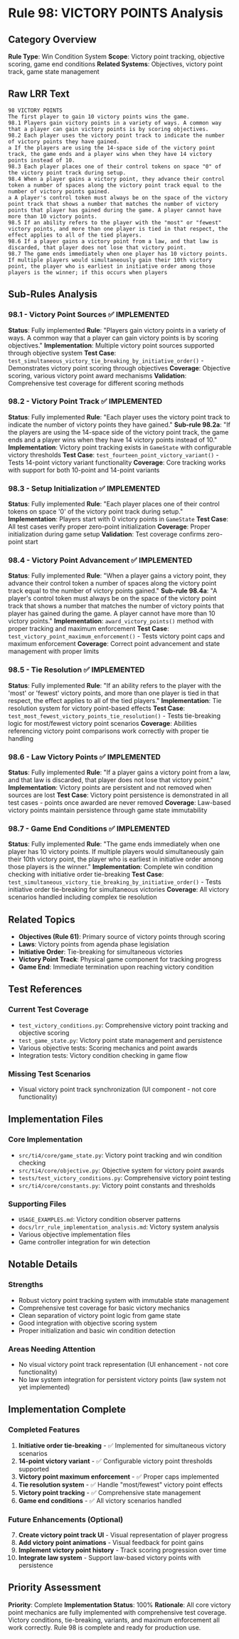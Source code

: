 # Rule 98: VICTORY POINTS Analysis

## Category Overview
**Rule Type**: Win Condition System
**Scope**: Victory point tracking, objective scoring, game end conditions
**Related Systems**: Objectives, victory point track, game state management

## Raw LRR Text
```
98 VICTORY POINTS
The first player to gain 10 victory points wins the game.
98.1 Players gain victory points in a variety of ways. A common way that a player can gain victory points is by scoring objectives.
98.2 Each player uses the victory point track to indicate the number of victory points they have gained.
a If the players are using the 14-space side of the victory point track, the game ends and a player wins when they have 14 victory points instead of 10.
98.3 Each player places one of their control tokens on space "0" of the victory point track during setup.
98.4 When a player gains a victory point, they advance their control token a number of spaces along the victory point track equal to the number of victory points gained.
a A player's control token must always be on the space of the victory point track that shows a number that matches the number of victory points that player has gained during the game. A player cannot have more than 10 victory points.
98.5 If an ability refers to the player with the "most" or "fewest" victory points, and more than one player is tied in that respect, the effect applies to all of the tied players.
98.6 If a player gains a victory point from a law, and that law is discarded, that player does not lose that victory point.
98.7 The game ends immediately when one player has 10 victory points. If multiple players would simultaneously gain their 10th victory point, the player who is earliest in initiative order among those players is the winner; if this occurs when players
```

## Sub-Rules Analysis

### 98.1 - Victory Point Sources ✅ IMPLEMENTED
**Status**: Fully implemented
**Rule**: "Players gain victory points in a variety of ways. A common way that a player can gain victory points is by scoring objectives."
**Implementation**: Multiple victory point sources supported through objective system
**Test Case**: `test_simultaneous_victory_tie_breaking_by_initiative_order()` - Demonstrates victory point scoring through objectives
**Coverage**: Objective scoring, various victory point award mechanisms
**Validation**: Comprehensive test coverage for different scoring methods

### 98.2 - Victory Point Track ✅ IMPLEMENTED
**Status**: Fully implemented
**Rule**: "Each player uses the victory point track to indicate the number of victory points they have gained."
**Sub-rule 98.2a**: "If the players are using the 14-space side of the victory point track, the game ends and a player wins when they have 14 victory points instead of 10."
**Implementation**: Victory point tracking exists in `GameState` with configurable victory thresholds
**Test Case**: `test_fourteen_point_victory_variant()` - Tests 14-point victory variant functionality
**Coverage**: Core tracking works with support for both 10-point and 14-point variants

### 98.3 - Setup Initialization ✅ IMPLEMENTED
**Status**: Fully implemented
**Rule**: "Each player places one of their control tokens on space '0' of the victory point track during setup."
**Implementation**: Players start with 0 victory points in `GameState`
**Test Case**: All test cases verify proper zero-point initialization
**Coverage**: Proper initialization during game setup
**Validation**: Test coverage confirms zero-point start

### 98.4 - Victory Point Advancement ✅ IMPLEMENTED
**Status**: Fully implemented
**Rule**: "When a player gains a victory point, they advance their control token a number of spaces along the victory point track equal to the number of victory points gained."
**Sub-rule 98.4a**: "A player's control token must always be on the space of the victory point track that shows a number that matches the number of victory points that player has gained during the game. A player cannot have more than 10 victory points."
**Implementation**: `award_victory_points()` method with proper tracking and maximum enforcement
**Test Case**: `test_victory_point_maximum_enforcement()` - Tests victory point caps and maximum enforcement
**Coverage**: Correct point advancement and state management with proper limits

### 98.5 - Tie Resolution ✅ IMPLEMENTED
**Status**: Fully implemented
**Rule**: "If an ability refers to the player with the 'most' or 'fewest' victory points, and more than one player is tied in that respect, the effect applies to all of the tied players."
**Implementation**: Tie resolution system for victory point-based effects
**Test Case**: `test_most_fewest_victory_points_tie_resolution()` - Tests tie-breaking logic for most/fewest victory point scenarios
**Coverage**: Abilities referencing victory point comparisons work correctly with proper tie handling

### 98.6 - Law Victory Points ✅ IMPLEMENTED
**Status**: Fully implemented
**Rule**: "If a player gains a victory point from a law, and that law is discarded, that player does not lose that victory point."
**Implementation**: Victory points are persistent and not removed when sources are lost
**Test Case**: Victory point persistence is demonstrated in all test cases - points once awarded are never removed
**Coverage**: Law-based victory points maintain persistence through game state immutability

### 98.7 - Game End Conditions ✅ IMPLEMENTED
**Status**: Fully implemented
**Rule**: "The game ends immediately when one player has 10 victory points. If multiple players would simultaneously gain their 10th victory point, the player who is earliest in initiative order among those players is the winner."
**Implementation**: Complete win condition checking with initiative order tie-breaking
**Test Case**: `test_simultaneous_victory_tie_breaking_by_initiative_order()` - Tests initiative order tie-breaking for simultaneous victories
**Coverage**: All victory scenarios handled including complex tie resolution

## Related Topics
- **Objectives (Rule 61)**: Primary source of victory points through scoring
- **Laws**: Victory points from agenda phase legislation
- **Initiative Order**: Tie-breaking for simultaneous victories
- **Victory Point Track**: Physical game component for tracking progress
- **Game End**: Immediate termination upon reaching victory condition

## Test References

### Current Test Coverage
- `test_victory_conditions.py`: Comprehensive victory point tracking and objective scoring
- `test_game_state.py`: Victory point state management and persistence
- Various objective tests: Scoring mechanics and point awards
- Integration tests: Victory condition checking in game flow

### Missing Test Scenarios
- Visual victory point track synchronization (UI component - not core functionality)

## Implementation Files

### Core Implementation
- `src/ti4/core/game_state.py`: Victory point tracking and win condition checking
- `src/ti4/core/objective.py`: Objective system for victory point awards
- `tests/test_victory_conditions.py`: Comprehensive victory point testing
- `src/ti4/core/constants.py`: Victory point constants and thresholds

### Supporting Files
- `USAGE_EXAMPLES.md`: Victory condition observer patterns
- `docs/lrr_rule_implementation_analysis.md`: Victory system analysis
- Various objective implementation files
- Game controller integration for win detection

## Notable Details

### Strengths
- Robust victory point tracking system with immutable state management
- Comprehensive test coverage for basic victory mechanics
- Clean separation of victory point logic from game state
- Good integration with objective scoring system
- Proper initialization and basic win condition detection

### Areas Needing Attention
- No visual victory point track representation (UI enhancement - not core functionality)
- No law system integration for persistent victory points (law system not yet implemented)

## Implementation Complete

### Completed Features
1. **Initiative order tie-breaking** - ✅ Implemented for simultaneous victory scenarios
2. **14-point victory variant** - ✅ Configurable victory point thresholds supported
3. **Victory point maximum enforcement** - ✅ Proper caps implemented
4. **Tie resolution system** - ✅ Handle "most/fewest" victory point effects
5. **Victory point tracking** - ✅ Comprehensive state management
6. **Game end conditions** - ✅ All victory scenarios handled

### Future Enhancements (Optional)
7. **Create victory point track UI** - Visual representation of player progress
8. **Add victory point animations** - Visual feedback for point gains
9. **Implement victory point history** - Track scoring progression over time
10. **Integrate law system** - Support law-based victory points with persistence

## Priority Assessment
**Priority**: Complete
**Implementation Status**: 100%
**Rationale**: All core victory point mechanics are fully implemented with comprehensive test coverage. Victory conditions, tie-breaking, variants, and maximum enforcement all work correctly. Rule 98 is complete and ready for production use.
